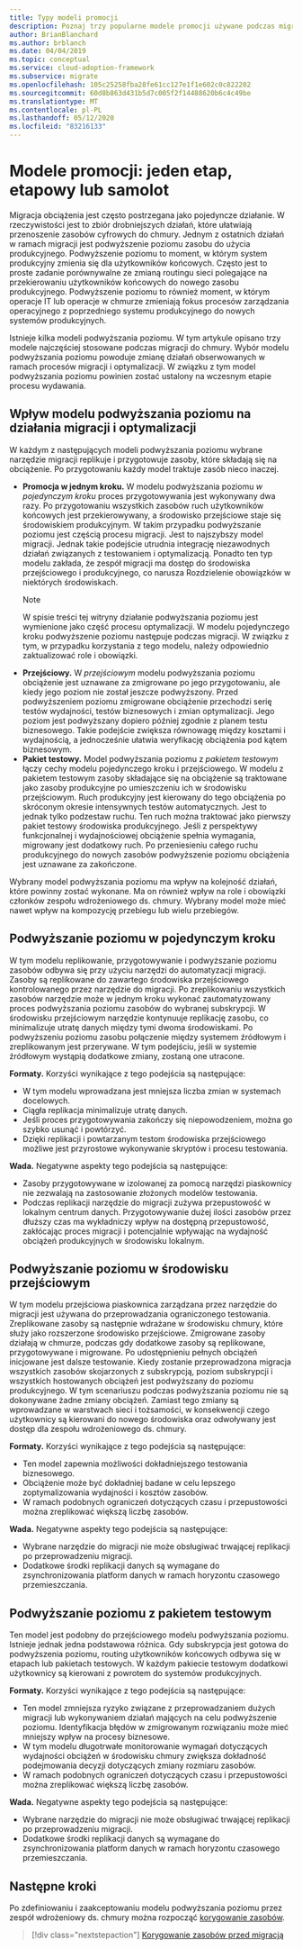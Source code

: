 ```yaml
---
title: Typy modeli promocji
description: Poznaj trzy popularne modele promocji używane podczas migracji do chmury oraz sposób, w jaki wybór modelu wpływa na działania widoczne w ramach migracji i optymalizacji procesów.
author: BrianBlanchard
ms.author: brblanch
ms.date: 04/04/2019
ms.topic: conceptual
ms.service: cloud-adoption-framework
ms.subservice: migrate
ms.openlocfilehash: 105c25258fba28fe61cc127e1f1e602c0c822202
ms.sourcegitcommit: 60d8b863d431b5d7c005f2f14488620b6c4c49be
ms.translationtype: MT
ms.contentlocale: pl-PL
ms.lasthandoff: 05/12/2020
ms.locfileid: "83216133"
---
```

# <a name="promotion-models-single-step-staged-or-flight"></a>Modele promocji: jeden etap, etapowy lub samolot

Migracja obciążenia jest często postrzegana jako pojedyncze działanie. W rzeczywistości jest to zbiór drobniejszych działań, które ułatwiają przenoszenie zasobów cyfrowych do chmury. Jednym z ostatnich działań w ramach migracji jest podwyższenie poziomu zasobu do użycia produkcyjnego. Podwyższenie poziomu to moment, w którym system produkcyjny zmienia się dla użytkowników końcowych. Często jest to proste zadanie porównywalne ze zmianą routingu sieci polegające na przekierowaniu użytkowników końcowych do nowego zasobu produkcyjnego. Podwyższenie poziomu to również moment, w którym operacje IT lub operacje w chmurze zmieniają fokus procesów zarządzania operacyjnego z poprzedniego systemu produkcyjnego do nowych systemów produkcyjnych.

Istnieje kilka modeli podwyższania poziomu. W tym artykule opisano trzy modele najczęściej stosowane podczas migracji do chmury. Wybór modelu podwyższania poziomu powoduje zmianę działań obserwowanych w ramach procesów migracji i optymalizacji. W związku z tym model podwyższania poziomu powinien zostać ustalony na wczesnym etapie procesu wydawania.

## <a name="impact-of-promotion-model-on-migrate-and-optimize-activities"></a>Wpływ modelu podwyższania poziomu na działania migracji i optymalizacji

W każdym z następujących modeli podwyższania poziomu wybrane narzędzie migracji replikuje i przygotowuje zasoby, które składają się na obciążenie. Po przygotowaniu każdy model traktuje zasób nieco inaczej.

- **Promocja w jednym kroku.** W modelu podwyższania poziomu _w pojedynczym kroku_ proces przygotowywania jest wykonywany dwa razy. Po przygotowaniu wszystkich zasobów ruch użytkowników końcowych jest przekierowywany, a środowisko przejściowe staje się środowiskiem produkcyjnym. W takim przypadku podwyższanie poziomu jest częścią procesu migracji. Jest to najszybszy model migracji. Jednak takie podejście utrudnia integrację niezawodnych działań związanych z testowaniem i optymalizacją. Ponadto ten typ modelu zakłada, że zespół migracji ma dostęp do środowiska przejściowego i produkcyjnego, co narusza Rozdzielenie obowiązków w niektórych środowiskach.
  > [!NOTE]
  >W spisie treści tej witryny działanie podwyższania poziomu jest wymienione jako część procesu optymalizacji. W modelu pojedynczego kroku podwyższenie poziomu następuje podczas migracji. W związku z tym, w przypadku korzystania z tego modelu, należy odpowiednio zaktualizować role i obowiązki.
- **Przejściowy.** W _przejściowym_ modelu podwyższania poziomu obciążenie jest uznawane za zmigrowane po jego przygotowaniu, ale kiedy jego poziom nie został jeszcze podwyższony. Przed podwyższeniem poziomu zmigrowane obciążenie przechodzi serię testów wydajności, testów biznesowych i zmian optymalizacji. Jego poziom jest podwyższany dopiero później zgodnie z planem testu biznesowego. Takie podejście zwiększa równowagę między kosztami i wydajnością, a jednocześnie ułatwia weryfikację obciążenia pod kątem biznesowym.
- **Pakiet testowy.** Model podwyższania poziomu z _pakietem testowym_ łączy cechy modelu pojedynczego kroku i przejściowego. W modelu z pakietem testowym zasoby składające się na obciążenie są traktowane jako zasoby produkcyjne po umieszczeniu ich w środowisku przejściowym. Ruch produkcyjny jest kierowany do tego obciążenia po skróconym okresie intensywnych testów automatycznych. Jest to jednak tylko podzestaw ruchu. Ten ruch można traktować jako pierwszy pakiet testowy środowiska produkcyjnego. Jeśli z perspektywy funkcjonalnej i wydajnościowej obciążenie spełnia wymagania, migrowany jest dodatkowy ruch. Po przeniesieniu całego ruchu produkcyjnego do nowych zasobów podwyższenie poziomu obciążenia jest uznawane za zakończone.

Wybrany model podwyższania poziomu ma wpływ na kolejność działań, które powinny zostać wykonane. Ma on również wpływ na role i obowiązki członków zespołu wdrożeniowego ds. chmury. Wybrany model może mieć nawet wpływ na kompozycję przebiegu lub wielu przebiegów.

## <a name="single-step-promotion"></a>Podwyższanie poziomu w pojedynczym kroku

W tym modelu replikowanie, przygotowywanie i podwyższanie poziomu zasobów odbywa się przy użyciu narzędzi do automatyzacji migracji. Zasoby są replikowane do zawartego środowiska przejściowego kontrolowanego przez narzędzie do migracji. Po zreplikowaniu wszystkich zasobów narzędzie może w jednym kroku wykonać zautomatyzowany proces podwyższania poziomu zasobów do wybranej subskrypcji. W środowisku przejściowym narzędzie kontynuuje replikację zasobu, co minimalizuje utratę danych między tymi dwoma środowiskami. Po podwyższeniu poziomu zasobu połączenie między systemem źródłowym i zreplikowanym jest przerywane. W tym podejściu, jeśli w systemie źródłowym wystąpią dodatkowe zmiany, zostaną one utracone.

**Formaty.** Korzyści wynikające z tego podejścia są następujące:

- W tym modelu wprowadzana jest mniejsza liczba zmian w systemach docelowych.
- Ciągła replikacja minimalizuje utratę danych.
- Jeśli proces przygotowywania zakończy się niepowodzeniem, można go szybko usunąć i powtórzyć.
- Dzięki replikacji i powtarzanym testom środowiska przejściowego możliwe jest przyrostowe wykonywanie skryptów i procesu testowania.

**Wada.** Negatywne aspekty tego podejścia są następujące:

- Zasoby przygotowywane w izolowanej za pomocą narzędzi piaskownicy nie zezwalają na zastosowanie złożonych modelów testowania.
- Podczas replikacji narzędzie do migracji zużywa przepustowość w lokalnym centrum danych. Przygotowywanie dużej ilości zasobów przez dłuższy czas ma wykładniczy wpływ na dostępną przepustowość, zakłócając proces migracji i potencjalnie wpływając na wydajność obciążeń produkcyjnych w środowisku lokalnym.

## <a name="staged-promotion"></a>Podwyższanie poziomu w środowisku przejściowym

W tym modelu przejściowa piaskownica zarządzana przez narzędzie do migracji jest używana do przeprowadzania ograniczonego testowania. Zreplikowane zasoby są następnie wdrażane w środowisku chmury, które służy jako rozszerzone środowisko przejściowe. Zmigrowane zasoby działają w chmurze, podczas gdy dodatkowe zasoby są replikowane, przygotowywane i migrowane. Po udostępnieniu pełnych obciążeń inicjowane jest dalsze testowanie. Kiedy zostanie przeprowadzona migracja wszystkich zasobów skojarzonych z subskrypcją, poziom subskrypcji i wszystkich hostowanych obciążeń jest podwyższany do poziomu produkcyjnego. W tym scenariuszu podczas podwyższania poziomu nie są dokonywane żadne zmiany obciążeń. Zamiast tego zmiany są wprowadzane w warstwach sieci i tożsamości, w konsekwencji czego użytkownicy są kierowani do nowego środowiska oraz odwoływany jest dostęp dla zespołu wdrożeniowego ds. chmury.

**Formaty.** Korzyści wynikające z tego podejścia są następujące:

- Ten model zapewnia możliwości dokładniejszego testowania biznesowego.
- Obciążenie może być dokładniej badane w celu lepszego zoptymalizowania wydajności i kosztów zasobów.
- W ramach podobnych ograniczeń dotyczących czasu i przepustowości można zreplikować większą liczbę zasobów.

**Wada.** Negatywne aspekty tego podejścia są następujące:

- Wybrane narzędzie do migracji nie może obsługiwać trwającej replikacji po przeprowadzeniu migracji.
- Dodatkowe środki replikacji danych są wymagane do zsynchronizowania platform danych w ramach horyzontu czasowego przemieszczania.

## <a name="flight-promotion"></a>Podwyższanie poziomu z pakietem testowym

Ten model jest podobny do przejściowego modelu podwyższania poziomu. Istnieje jednak jedna podstawowa różnica. Gdy subskrypcja jest gotowa do podwyższenia poziomu, routing użytkowników końcowych odbywa się w etapach lub pakietach testowych. W każdym pakiecie testowym dodatkowi użytkownicy są kierowani z powrotem do systemów produkcyjnych.

**Formaty.** Korzyści wynikające z tego podejścia są następujące:

- Ten model zmniejsza ryzyko związane z przeprowadzaniem dużych migracji lub wykonywaniem działań mających na celu podwyższenie poziomu. Identyfikacja błędów w zmigrowanym rozwiązaniu może mieć mniejszy wpływ na procesy biznesowe.
- W tym modelu długotrwałe monitorowanie wymagań dotyczących wydajności obciążeń w środowisku chmury zwiększa dokładność podejmowania decyzji dotyczących zmiany rozmiaru zasobów.
- W ramach podobnych ograniczeń dotyczących czasu i przepustowości można zreplikować większą liczbę zasobów.

**Wada.** Negatywne aspekty tego podejścia są następujące:

- Wybrane narzędzie do migracji nie może obsługiwać trwającej replikacji po przeprowadzeniu migracji.
- Dodatkowe środki replikacji danych są wymagane do zsynchronizowania platform danych w ramach horyzontu czasowego przemieszczania.

## <a name="next-steps"></a>Następne kroki

Po zdefiniowaniu i zaakceptowaniu modelu podwyższania poziomu przez zespół wdrożeniowy ds. chmury można rozpocząć [korygowanie zasobów](./remediate.md).

> [!div class="nextstepaction"]
> [Korygowanie zasobów przed migracją](./remediate.md)
